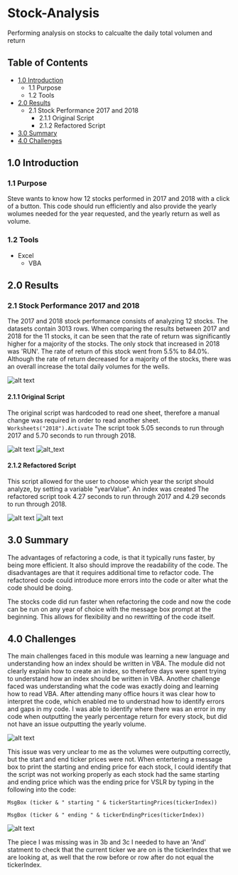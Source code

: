 # Stock-Analysis
Performing analysis on stocks to calcualte the daily total volumen and return

## Table of Contents
- [1.0 Introduction](#Introduction)
  * 1.1 Purpose
  * 1.2 Tools
- [2.0 Results](#Results)
  * 2.1 Stock Performance 2017 and 2018
    * 2.1.1 Original Script
    * 2.1.2 Refactored Script
- [3.0 Summary](#Summary)
- [4.0 Challenges](#Challenges)

<a name="Introduction"></a>
## 1.0 Introduction

### 1.1 Purpose
Steve wants to know how 12 stocks performed in 2017 and 2018 with a click of a button. This code should run efficiently and also provide the yearly wolumes needed for the year requested, and the yearly return as well as volume. 

### 1.2 Tools
- Excel
  - VBA
 
<a name="Results"></a>
## 2.0 Results
### 2.1 Stock Performance 2017 and 2018
The 2017 and 2018 stock performance consists of analyzing 12 stocks. The datasets contain 3013 rows. When comparing the results between 2017 and 2018 for the 11 stocks, it can be seen that the rate of return was significantly higher for a majority of the stocks. The only stock that increased in 2018 was 'RUN'. The rate of return of this stock went from 5.5% to 84.0%. Although the rate of return decreased for a majority of the stocks, there was an overall increase the total daily volumes for the wells. 

![alt text](Resources/stock_comparison.png)

#### 2.1.1 Original Script
The original script was hardcoded to read one sheet, therefore a manual change was required in order to read another sheet.  
`Worksheets("2018").Activate`
The script took 5.05 seconds to run through 2017 and 5.70 seconds to run through 2018.

![alt text](Resources/Original_2017.png)
![alt_text](Resources/Original_2018.png)

#### 2.1.2 Refactored Script
This script allowed for the user to choose which year the script should analyze, by setting a variable "yearValue". An index was created 
The refactored script took 4.27 seconds to run through 2017 and 4.29 seconds to run through 2018. 

![alt text](Resources/Refactored_2017.png)
![alt text](Resources/Refactored_2018.png)

<a name="Summary"></a>
## 3.0 Summary
The advantages of refactoring a code, is that it typically runs faster, by being more efficient. It also should improve the readability of the code. The disadvantages are that it requires additional time to refactor code. The refactored code could introduce more errors into the code or alter what the code should be doing.  

The stocks code did run faster when refactoring the code and now the code can be run on any year of choice with the message box prompt at the beginning. This allows for flexibility and no rewritting of the code itself. 

<a name="Challenges"></a>
## 4.0 Challenges

The main challenges faced in this module was learning a new language and understanding how an index should be written in VBA.  The module did not clearly explain how to create an index, so therefore days were spent trying to understand how an index should be written in VBA. Another challenge faced was understanding what the code was exactly doing and learning how to read VBA. After attending many office hours it was clear how to interpret the code, which enabled me to understnad how to identify errors and gaps in my code.  I was able to identify where there was an error in my code when outputting the yearly percentage return for every stock, but did not have an issue outputting the yearly volume.  

![alt text](Resources/Challenge_return.png)  

This issue was very unclear to me as the volumes were outputting correctly, but the start and end ticker prices were not. When entertering a message box to print the starting and ending price for each stock, I could identify that the script was not working properly as each stock had the same starting and ending price which was the ending price for VSLR by typing in the following into the code:

`MsgBox (ticker & " starting " & tickerStartingPrices(tickerIndex))`

`MsgBox (ticker & " ending " & tickerEndingPrices(tickerIndex))`

![alt text](Resources/MsgBox_EndingPrice.png)

The piece I was missing was in 3b and 3c I needed to have an 'And' statment to check that the current ticker we are on is the tickerIndex that we are looking at, as well that the row before or row after do not equal the tickerIndex.




